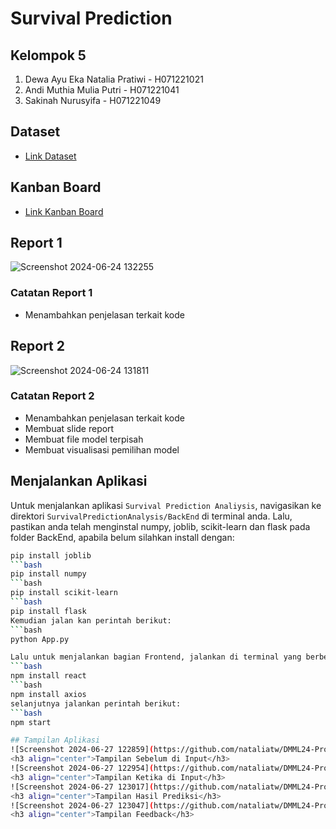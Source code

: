 # Survival Prediction

## Kelompok 5
1. Dewa Ayu Eka Natalia Pratiwi - H071221021
2. Andi Muthia Mulia Putri - H071221041
3. Sakinah Nurusyifa - H071221049

## Dataset
- [Link Dataset](https://www.kaggle.com/competitions/titanic)

## Kanban Board
- [Link Kanban Board](https://www.notion.so/b9de2ec103b94a48a89514f2bcbbcc39?v=c6e92543a24246fd886fd907986f2443&pvs=4)

## Report 1
![Screenshot 2024-06-24 132255](https://github.com/nataliatw/DMML24-ProjectTask/assets/114470172/eb0e6e8b-ed87-46c7-8a6d-ab04a8e87aee)
### Catatan Report 1
* Menambahkan penjelasan terkait kode

## Report 2
![Screenshot 2024-06-24 131811](https://github.com/nataliatw/DMML24-ProjectTask/assets/114470172/e518f519-e75a-4d09-b717-8c8464cfa316)
### Catatan Report 2
* Menambahkan penjelasan terkait kode
* Membuat slide report
* Membuat file model terpisah
* Membuat visualisasi pemilihan model

## Menjalankan Aplikasi
Untuk menjalankan aplikasi `Survival Prediction Analiysis`, navigasikan ke direktori `SurvivalPredictionAnalysis/BackEnd` di terminal anda. Lalu, pastikan anda telah menginstal numpy, joblib, scikit-learn dan flask pada folder BackEnd, apabila belum silahkan install dengan:
```bash
pip install joblib
```bash
pip install numpy
```bash
pip install scikit-learn
```bash
pip install flask
Kemudian jalan kan perintah berikut:
```bash
python App.py

Lalu untuk menjalankan bagian Frontend, jalankan di terminal yang berbeda dan navigasikan ke direktori `SurvivalPredictionAnalysis/frontend`. Kemudian, pastikan anda telah menginstall react dan axios di folder frontend, apabila belum silahkan instal dengan:
```bash
npm install react
```bash
npm install axios
selanjutnya jalankan perintah berikut:
```bash
npm start

## Tampilan Aplikasi
![Screenshot 2024-06-27 122859](https://github.com/nataliatw/DMML24-ProjectTask/assets/114470172/9cb0b65d-9afb-48d7-9523-2fc21a64bc83)
<h3 align="center">Tampilan Sebelum di Input</h3>
![Screenshot 2024-06-27 122954](https://github.com/nataliatw/DMML24-ProjectTask/assets/114470172/46a96713-ba28-4753-885e-09282b8c8001)
<h3 align="center">Tampilan Ketika di Input</h3>
![Screenshot 2024-06-27 123017](https://github.com/nataliatw/DMML24-ProjectTask/assets/114470172/16c8cd4a-2119-43d6-8fe5-d341b83c5c49)
<h3 align="center">Tampilan Hasil Prediksi</h3>
![Screenshot 2024-06-27 123047](https://github.com/nataliatw/DMML24-ProjectTask/assets/114470172/e87a4aa9-d78f-4b72-9807-834dfeda6535)
<h3 align="center">Tampilan Feedback</h3>
